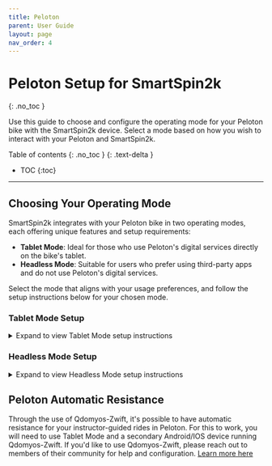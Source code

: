 ```yaml
---
title: Peloton
parent: User Guide
layout: page
nav_order: 4
---
```

# Peloton Setup for SmartSpin2k
{: .no_toc }

Use this guide to choose and configure the operating mode for your Peloton bike with the SmartSpin2k device. Select a mode based on how you wish to interact with your Peloton and SmartSpin2k.

Table of contents
{: .no_toc }
{: .text-delta }
- TOC
{:toc}
---

## Choosing Your Operating Mode
SmartSpin2k integrates with your Peloton bike in two operating modes, each offering unique features and setup requirements:
- **Tablet Mode**: Ideal for those who use Peloton's digital services directly on the bike's tablet.
- **Headless Mode**: Suitable for users who prefer using third-party apps and do not use Peloton's digital services.

Select the mode that aligns with your usage preferences, and follow the setup instructions below for your chosen mode.

### Tablet Mode Setup
<details markdown="block">
<summary>Expand to view Tablet Mode setup instructions</summary>

1. **Set SmartSpin2k to Tablet Mode**: Flip the switch on the side of your SmartSpin2k device up, towards the tablet.
   ![Switch position for Tablet Mode](../images/Tablet_Control.png)
2. **Connect Y-Splitter**: Attach the 3.5mm Y splitter to your bike as shown below.
   ![Wiring instructions for Tablet Mode](../images/tablet_mode.svg)
3. **Power On**: Ensure the Peloton Bike Tablet is turned on and logged into your account.
4. **Select Workout**: Start a workout or free ride in the Peloton app to activate the bike.
5. **Connect to Apps**: Use the following guide to connect SmartSpin2k with apps like Zwift.
   [Riding Zwift with SmartSpin2k](https://github.com/doudar/SmartSpin2k/wiki/Riding-Zwift-with-SmartSpin2k)
</details>

### Headless Mode Setup
<details markdown="block">
<summary>Expand to view Headless Mode setup instructions</summary>

1. **Switch to Headless Mode**: Flip the switch on the side of your SmartSpin2k device down, towards the bike or ground.
   ![Switch position for Headless Mode](../images/SS2K_Control.png)
2. **Connect Y-Splitter**: Attach the 3.5mm Y splitter to your bike and SmartSpin2k as shown below.
   ![Wiring instructions for Headless Mode](../images/tx_mode.svg)

{: .caution }
> **Important Reminder**  
> Remember to switch back to [Tablet Mode](#tablet-mode) if you want to use any Peloton services after using this mode.
</details>

## Peloton Automatic Resistance
Through the use of Qdomyos-Zwift, it's possible to have automatic resistance for your instructor-guided rides in Peloton.  For this to work, you will need to use Tablet Mode and a secondary Android/IOS device running Qdomyos-Zwift.  If you'd like to use Qdomyos-Zwift, please reach out to members of their community for help and configuration. [Learn more here](https://www.qzfitness.com/)
